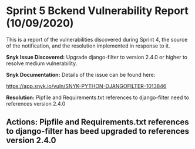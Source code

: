 # Sprint 5 Bckend Vulnerability Report (10/09/2020) 

 This is a report of the vulnerabilities discovered during Sprint 4, the source of the notification, and the resolution implemented in response to it. 
 
**Snyk Issue Discovered:**
Upgrade django-filter to version 2.4.0 or higher to resolve medium vulnerability.

**Snyk Documentation:**
Details of the issue can be found here:

https://app.snyk.io/vuln/SNYK-PYTHON-DJANGOFILTER-1013846

**Resolution:**
Pipfile and Requirements.txt references to django-filter need to references version 2.4.0

**Actions:**
Pipfile and Requirements.txt references to django-filter has beed upgraded to references version 2.4.0
----